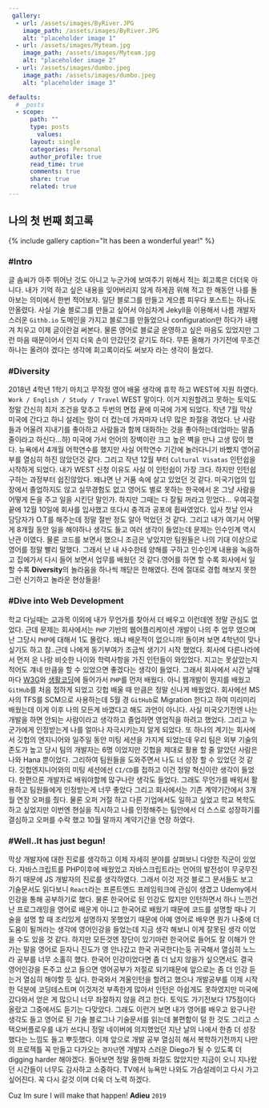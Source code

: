 ```yaml
---
 gallery:
  - url: /assets/images/ByRiver.JPG
    image_path: /assets/images/ByRiver.JPG
    alt: "placeholder image 1"
  - url: /assets/images/Myteam.jpg
    image_path: /assets/images/Myteam.jpg
    alt: "placeholder image 2"
  - url: /assets/images/dumbo.jpeg
    image_path: /assets/images/dumbo.jpeg
    alt: "placeholder image 3"

defaults:
  # _posts
  - scope:
      path: ""
      type: posts
        values:
      layout: single
      categories: Personal
      author_profile: true
      read_time: true
      comments: true
      share: true
      related: true
---
```


## 나의 첫 번째 회고록

<!-- {% include figure image_path="/assets/images/dumbo_wide.jpg" alt="this is a placeholder image" caption="It has been a great pleasure at 2019." %} -->

{% include gallery caption="It has been a wonderful year!" %}

### #Intro
글 솜씨가 아주 뛰어난 것도 아니고 누군가에 보여주기 위해서 적는 회고록은 더더욱 아니다. 내가 기억 하고 싶은 내용을 잊어버리지 않게 하게끔 위해 적고 한 해동안 나를 돌아보는 의미에서 한번 적어보자. 일단 블로그를 만들고 게으름 피우다 포스트는 하나도 안올렸다. 사실 기술 블로그를 만들고 싶어서 야심차게 Jekyll을 이용해서 나름 개발자 스러운 `Githb.io` 도메인을 가지고 블로그를 만들었으나 configuration만 하다가 내팽겨 치우고 이제 글이란걸 써본다. 물론 영어로 블로글 운영하고 싶은 마음도 있었지만 그런 마음 때문이어서 인지 더욱 손이 안갔던것 같기도 하다. 무튼 올해가 가기전에 무조건 하나는 올려야 겠다는 생각에 회고록이라도 써보자 라는 생각이 들었다.

### #Diversity
2018년 4학년 1학기 마치고 무작정 영어 배울 생각에 휴학 하고 WEST에 지원 하였다. `Work / English / Study / Travel` WEST 말이다. 이거 지원할려고 못하는 토익도 정말 간신히 최저 조건을 맞추고 두번의 면접 끝에 미국에 가게 되었다. 작년 7월 막상 미국에 간다고 하니 설레는 맘이 더 컸는데 가자마자 너무 많은 좌절을 겪었다. 난 사람들과 어울려 지내기를 좋아하고 사람들과 함께 대화하는 것을 좋아하는데(엄마는 말좀 줄이라고 하신다...하) 미국에 가서 언어의 장벽이란 크고 높은 벽을 만나 고생 많이 했다. 뉴욕에서 4개월 어학연수를 했지만 사실 어학연수 기간에 놀러다니기 바빴지 영어공부를 열심히 하진 않았던것 같다. 그리고 작년 12월 부터 `Cultural Visatas` 인턴쉽을 시작하게 되었다. 내가 WEST 신청 이유도 사실 이 인턴쉽이 가장 크다. 하지만 인턴쉽 구하는 과정부터 쉽진않았다. 왜냐면 난 거품 속에 살고 있었던 것 같다. 미국기업의 입장에서 졸업하지도 않고 실무경험도 없고 영어도 별로 못하는 한국에서 온 그냥 사람을 어떻게 돈을 주고 일을 시킨단 말인가. 하지만 그때는 다 잘될 꺼라고 믿었다... 우여곡절 끝에 12월 10일에 회사를 입사했고 또다시 충격과 공포에 휩싸였었다. 입사 첫날 인사 담당자가 O.T를 해주는데 정말 절반 정도 알아 먹었던 것 같다. 그리고 내가 여기서 어떻게 8개월 동안 일을 해야하나 생각도 들고 여러 생각이 들었는데 문제는 인수인계 역시 난관 이였다. 물론 코드를 보면서 했으니 조금은 낳았지만 팀원들은 나의 기대 이상으로 영어를 정말 빨리 말했다. 그래서 난 내 사수한테 양해를 구하고 인수인계 내용을 녹음하고 집에가서 다시 들어 보면서 업무를 배웠던 것 같다.영어를 하면 할 수록 회사에서 일 할 수록 **Diversity**의 놀라움을 하나씩 깨닫은 한해였다. 전에 절대로 경험 해보지 못한 그런 신기하고 놀라운 현상들을!

### #Dive into Web Development
학교 다닐때는 교과목 이외에 내가 무언가를 찾아서 더 배우고 이런데엔 정말 관심도 없었다. 근데 문제는 회사에서는 `PHP` 기반의 웹어플리케이션 개발이 나의 주 업무 였으며 난 그당시 `PHP`에 대해서 1도 몰랐다. 왜냐 배운적이 없으니까! 돌이켜 보면 4학년이 맞나 싶기도 하고 참..근데 나에게 동기부여가 조금씩 생기기 시작 했었다. 회사에 다른나라에서 먼저 온 나랑 비슷한 나이와 학력사항을 가진 인턴들이 와있었다. 지고는 못살았는지 적어도 걔네 만큼을 할 수 있었으면 좋겠다는 생각이 들었다. 그래서 회사에서 시간 날때 마다 [W3G](https://www.w3schools.com/default.asp)와 [생활코딩](https://opentutorials.org/course/1)에 들어가서 `PHP`를 먼저 배웠다. 아니 웹개발이 뭔지를 배웠고 `GitHub`를 처음 접하게 되었고 깃헙 배울 때 만큼은 정말 신나게 배웠었다. 회사에선 MS사의 TFS를 SCM으로 사용하는데 5월 경 `GitHub`로 Migration 한다고 하여 미리미리 배웠는데 이게 이후 나의 모든게 바꼈다고 해도 과언이 아니다. 사실 미국오기전엔 나는 개발을 하면 안되는 사람이라고 생각하고 졸업하면 영업직을 하려고 했었다. 그리고 누군가에게 인정받는게 나를 얼마나 자극시키는지 알게 되었다.  또 하나의 계기는 회사에서 깃헙의 엔지니어와 일주일 동안 미팅 세션을 가지게 되었는데 우리 팀은 외부 기술의존도가 높고 당시 팀의 개발자는 6명 이었지만 깃헙을 제대로 활용 할 줄 알았던 사람은 나와 Hana 뿐이었다. 그리하여 팀원들을 도와주면서 나도 너 성장 할 수 있었던 것 같다. 깃헙엔지니어와의 미팅 세션에선 `CI/CD`를 접하고 이건 정말 혁신이란 생각이 들었다. 한편으론 개발자로 배워야할께 많구나란 생각도 들었다. 그래도 무언가를 배워서 활용하고 팀원들에게 인정받는게 너무 좋았다 그리고 회사에서는 기존 계약기간에서 3개월 연장 오퍼를 줬다. 물론 오퍼 거절 하고 다른 기업에서도 일하고 싶었고 학교 복학도 하고 싶었지만 이번엔 현실을 직시하고 나를 인정해주는 팀안에서 더 스스로 성장하기를 결심하고 오퍼를 수락 했고 10월 말까지 계약기간을 연장 하였다. 

### #Well..It has just begun!
막상 개발자에 대한 진로를 생각하고 이제 자세히 분야를 살펴보니 다양한 직군이 있었다. 자바스크립트를 PHP이후에 배웠었고 자바스크립트라는 언어의 발전성이 무궁무진 하기 때문에 JS 개발자의 진로를 생각하였다. 그래서 이것 저것 블로그 문서들도 보고 기술문서도 읽다보니 `React`라는 프론트엔드 프레임워크에 관심이 생겼고 Udemy에서 인강을 통해 공부하기로 했다. 물론 한국어로 된 인강도 많지만 인턴하면서 하나 느낀건 난 프로그래밍을 영어로 배운게 아니고 한국어로 배웠기 때문에 코드를 설명할 때나 기술을 설명 할 때 조리있게 설명하지 못했었기 때문에 아예 영어로 배우면 뭔가 나중에 더 도움이 될꺼라는 생각에 영어인강을 들었는데 지금 생각 해보니 이게 잘못된 생각 이었을 수도 있을 것 같다. 하지만 모든것엔 장단이 있기마련 한국어로 들어도 잘 이해가 안가는 말을 영어로 듣자니 진도가 영 안나갔고 한국 귀국한다는둥 귀국해서 열심히 노느라 공부를 너무 소홀히 했다. 한국어 인강이었다면 좀 더 났지 않을가 싶으면서도 결국 영어인강을 돈주고 샀고 들으면 영어공부가 저절로 되기때문에 앞으로는 좀 더 인강 듣는거 열심히 해야할 듯 싶다. 한국와서 겨울인턴을 할려고 했으나 개발공부를 이제 시작한 덕분에 코딩테스트며 이것저것 부족한게 많아서 인턴은 아쉽게도 못하였지만 미국에 갔다와서 얻은 게 많으니 너무 좌절하지 않을 려고 한다. 토익도 가기전보다 175점이다 올랐고 그중에서도 듣기는 다맞았다. 그래도 이런거 보면 내가 영어를 배우고 왔구나란 생각도 들고 영어로 된 기술 블로그나 기술문서를 읽는데 불편함이 덜 한 것도 그리고 스택오버플로우를 내가 쓰다니 정말 네이버에 의지했었던 지난 날의 나에서 한층 더 성장 했다는 느낌도 들고 뿌듯했다. 이제 앞으로 개발 공부 열심히 해서 복학하기전까지 나만의 프로젝틀 꼭 만들고 다가오는 `경자년`엔 개발자 스러운 Diego가 될 수 있도록 더 digging harder 해야겠다. 돌아보면 정말 올한해 좌절도 많았지만 지금이 오니 지나왔던 시간들이 너무도 감사하고 소중하다. TV에서 뉴욕만 나와도 가슴설레이고 다시 가고 싶어진다. 꼭 다시 갈것 이며 더욱 더 노력 하겠다. 

Cuz Im sure I will make that happen! 
**Adieu** `2019`